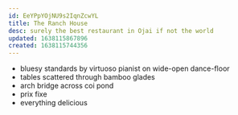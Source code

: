 ```yaml
---
id: EeYPpYOjNU9s2IqnZcwYL
title: The Ranch House
desc: surely the best restaurant in Ojai if not the world
updated: 1638115867896
created: 1638115744356
---
```



- bluesy standards by virtuoso pianist on wide-open dance-floor
- tables scattered through bamboo glades
- arch bridge across coi pond
- prix fixe
- everything delicious
